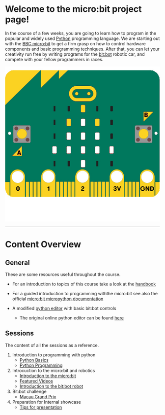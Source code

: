 # Welcome to the micro:bit project page!

In the course of a few weeks, you are going to learn how to program in the
popular and widely used [Python](https://www.python.org/) programming language.
We are starting out with the [BBC micro:bit](https://microbit.org/) to get a
firm grasp on how to control hardware components and basic programming
techniques. After that, you can let your creativity run free by writing
programs for the [bit:bot](https://4tronix.co.uk/blog/?p=1490) robotic car,
and compete with your fellow programmers in races.

![macau coloru micro:bit](/img/MEET-microbit-project-logo.jpg)

* * *

# [](#conent-overview)Content Overview

## [](#general)General
These are some resources useful throughout the course.

- For an introduction to topics of this course take a look at the [handbook](handbook)

- For a guided introduction to programming withthe micro:bit see also the official
[micro:bit micropython documentation](https://microbit-micropython.readthedocs.io)

- A modified [python editor](/editor/editor.html) with basic bit:bot controls
    - The original online python editor can be found [here](http://python.microbit.org/editor.html)

## [](#sessions)Sessions
The content of all the sessions as a reference.

1. Introduction to programming with python
    - [Python Basics](session_1/python-basics)
    - [Python Programming](session_1/python-programming)
2. Introcuction to the micro:bit and robotics
    - [Introduction to the micro:bit](session_2/microbit-intro)
    - [Featured Videos](session_2/featured-videos)
    - [Introduction to the bit:bot robot](session_2/bitbot-intro)
3. Bit:bot challenge
    - [Macau Grand Prix](session_3/challenge-macau-grand-prix)
4. Preparation for Internal showcase
    - [Tips for presentation](session_5/presentation-tips)
